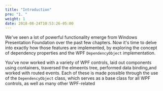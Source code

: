 ```yaml
---
title: "Introduction"
pre: "1. "
weight: 1
date: 2018-08-24T10:53:26-05:00
---
```

We've seen a lot of powerful functionality emerge from Windows Presentation Foundation over the past few chapters. Now it's time to delve into exactly how those features are implemented, by exploring the concept of dependency properties and the WPF `DependencyObject` implementation.

You've now worked with a variety of WPF controls, laid out components using containers, traversed the elmeents tree, performed data binding,and worked with routed events.  Each of these is made possible through the use of the `DependencyObject` class, which serves as a base class for all WPF controls, as well as many other WPF-related 